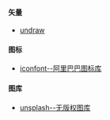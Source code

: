 #### 矢量

- [undraw](https://undraw.co/illustrations)

#### 图标

- [iconfont--阿里巴巴图标库](https://www.iconfont.cn/)

#### 图库

- [unsplash--无版权图库](https://unsplash.com/)